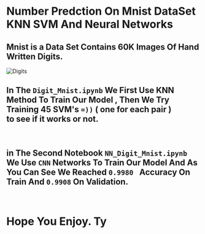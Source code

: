 # Number Predction On Mnist DataSet KNN SVM And Neural Networks
## Mnist is a Data Set Contains 60K Images Of Hand Written Digits.
![Digits](https://cdn.discordapp.com/attachments/800963153067769858/1115920323540430889/687474703a2f2f692e7974696d672e636f6d2f76692f3051493378675875422d512f687164656661756c742e6a7067.png)
<br> 

## In The `Digit_Mnist.ipynb` We First Use KNN Method To Train Our Model , Then We Try Training 45 SVM's `=))`  ( one for each pair ) <br> to see if it works or not.
<br>

## in The Second Notebook `NN_Digit_Mnist.ipynb` We Use `CNN` Networks To Train Our Model And As You Can See We Reached `0.9980 ` Accuracy On Train And `0.9908` On Validation.
<br>

# Hope You Enjoy. Ty 
